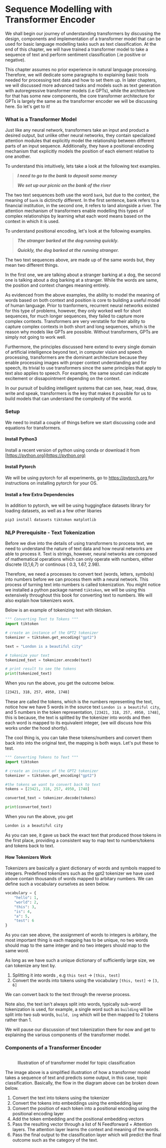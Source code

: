 # Sequence Modelling with Transformer Encoder

We shall begin our journey of understanding transformers by discussing the design, components and implementation of a transformer model that can be used for basic language modelling tasks such as text classification. At the end of this chapter, we will have trained a transformer model to take a sequence of text and perform sentiment classification (.ie positive or negative).&#x20;

This chapter assumes no prior experience in natural language processing. Therefore, we will dedicate some paragraphs to explaining basic tools needed for processing text data and how to set them up. In later chapters, we will discussed more advanced tasks and models such as text generation with autoregressive transformer models (i.e GPTs), while the architecture for that has some new components, the core transformer architecture for GPTs is largely the same as the transformer encoder we will be discussing here. So let's get to it!



### What is a Transformer Model

Just like any neural network, transformers take an input and product a desired output, but unlike other neural networks, they contain specialized attention modules that explicitly model the relationship between different parts of an input sequence. Additionally, they have a positional encoding mechanism that explicitly models the position of each element relative to one another.

To understand this intuitively, lets take a look at the following text examples.

> _**I need to go to the bank to deposit some money**_
>
> _**We set up our picnic on the bank of the river**_

The two text sequences both use the word `bank`, but due to the context, the meaning of `bank` is dictinctly different. In the first sentence, bank refers to a financial institution, in the second one, it refers to land alongside a river. The attention mechanism of transformers enable modelling this types of complex relationships by learning what each word means based on the context in which it is used.

To understand positional encoding, let's look at the following examples.

> _**The stranger barked at the dog running quickly.**_
>
> _**Quickly, the dog barked at the running stranger.**_

The two text sequences above, are made up of the same words but, they mean two different things.

In the first one, we are talking about a stranger barking at a dog, the second one is talking about a dog barking at a stranger. While the words are same, the position and context changes meaning entirely.

As evidenced from the above examples, the ability to model the meaning of words based on both context and position is core to building a useful model of human language. Prior to tranformers, recurrent neural networks existed for this type of problems, however, they only worked well for short sequences, for much longer sequences, they failed to capture more complex contexts. Transformers are very verstatile for their ability to capture complex contexts in both short and long sequences, which is the reason why models like GPTs are possible. Without transformers, GPTs are simply not going to work well.

Furthermore, the principles discussed here extend to every single domain of artificial intelligence beyond text, in computer vision and speech processing, transformers are the dominant architecture because they enable processing images with proper context understanding and for speech, its trivial to  use transformers since the same principles that apply to text also applies to speech. For example, the same sound can indicate excitement or dissapointment depending on the context.&#x20;

In our pursuit of building intelligent systems that can see, hear, read, draw, write and speak, transformers is the key that makes it possible for us to build models that can understand the complexity of the world.



### Setup

We need to install a couple of things before we start discussing code and equations for transformers.

#### Install Python3

Install a recent version of python using conda or download it from [https://python.org](https://python.org)

#### Install Pytorch

We will be using pytorch for all experiments, go to [https://pytorch.org ](https://pytorch.org)for instructions on installing pytorch for your OS.

#### Install a few Extra Dependencies

In addition to pytorch, we will be using huggingface datasets library for loading datasets, as well as a few other libaries

```bash
pip3 install datasets tiktoken matplotlib
```



### NLP Prerequisite - Text Tokenization

Before we dive into the details of using transformers to process text, we need to understand the nature of text data and how neural networks are able to process it. Text is strings, however, neural networks are composed of mathematical operations which can only operate with numbers, either discrete (0,1,6,7) or continous ( 0.3, 1.67, 2.98).&#x20;

Therefore, we need a processes to convert text  (words, letters, symbols) into numbers before we can process them with a neural network. This process of turning text into numbers is called tokenization. You might notice we installed a python package named `tiktoken`, we will be using this extensively throughout this book for converting text to numbers. We will also explain how tokenizers work.

Below is an example of tokenizing text with tiktoken.

```python
""" Converting Text to Tokens """
import tiktoken

# create an instance of the GPT2 tokenizer 
tokenizer = tiktoken.get_encoding("gpt2")

text = "London is a beautiful city"

# tokenize your text
tokenized_text = tokenizer.encode(text)

# print result to see the tokens
print(tokenized_text)
```

When you run the above, you get the outcome below.

```bash
[23421, 318, 257, 4950, 1748]
```

These are called the tokens, which is the numbers representing the text, notice how we have 5 words in the source text `London is a beautiful city`, and 5 numbers in the token representation, `[23421, 318, 257, 4950, 1748]`, this is because, the text is splitted by the tokenizer into words and then each word is mapped to its equivalent integer, (we will discuss how this works under the hood shortly).

The cool thing is, you can take these tokens/numbers and convert them back into into the original text, the mapping is both ways. Let's put these to test.



```python
""" Converting Tokens to Text """
import tiktoken

# create an instance of the GPT2 tokenizer 
tokenizer = tiktoken.get_encoding("gpt2")

#the tokens we want to convert back to text
tokens = [23421, 318, 257, 4950, 1748]

converted_text = tokenizer.decode(tokens)

print(converted_text)
```

When you run the above, you get

```bash
London is a beautiful city
```

As you can see, it gave us back the exact text that produced those tokens in the first place, providing a consistent way to map text to numbers/tokens and tokens back to text.

#### How Tokenizers Work

Tokenizers are basically a giant dictionary of words and symbols mapped to integers. Predefined tokenizers such as the gpt2 tokenizer we have used above contain thousands of words mapped to arbitary numbers. We can define such a vocabulary ourselves as seen below.

```python
vocabulary = {
    "hello": 1,
    "world": 2,
    "this": 3,
    "is": 4,
    "a": 5,
    "test": 6
}
```

As you can see above, the assignment of words to integers is arbitary, the most important thing is each mapping has to be unique, no two words should map to the same integer and no two integers should map to the same word.

As long as we have such a unique dictionary of sufficiently large size, we can tokenize any text by.

1. Splitting it into words , e.g `this test` -> `[this, test]`
2. Convert the words into tokens using the vocabulary `[this, test]` -> `[3, 6]`&#x20;

We can convert back to the text through the reverse process.

Note also, the text isn't always split into words, typically sub-word tokenization is used, for example, a single word such as `building` will be split into two sub words, `build, ing` which will be then mapped to 2 tokens rather than 1.

We will pause our discussion of text tokenization there for now and get to explaining the various components of the transformer model.



### Components of a Transformer Encoder

<figure><img src=".gitbook/assets/image (2).png" alt=""><figcaption><p>Illustration of of transformer model for topic classification</p></figcaption></figure>



The image above is a simplified illustration of how a transformer model takes a sequence of text and predicts some output, in this case, topic classification. Basically, the flow in the diagram above can be broken down below.

1. Convert the text into tokens using the tokenizer
2. Convert the tokens into embeddings using the embedding layer
3. Convert the position of each token into a positional encoding using the positional encoding layer
4. Add the token embedding and the positional embedding vectors
5. Pass the resulting vector through a list of N Feedforward + Attention layers. The attention layer learns the context and meaning of the words.
6. Pass the final output to the classification layer which will predict the final outcome such as the category of the text.





